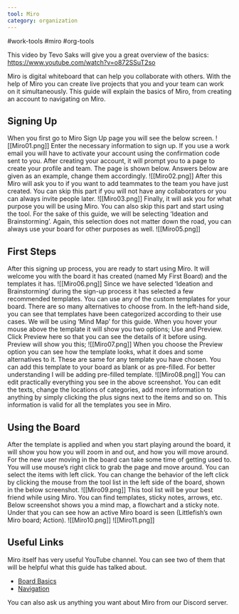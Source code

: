 ```yaml
---
tool: Miro
category: organization
---
```


#work-tools #miro #org-tools

This video by Tevo Saks will give you a great overview of the basics: https://www.youtube.com/watch?v=o872SSuT2so

Miro is digital whiteboard that can help you collaborate with others. With the help of Miro you can create live projects that you and your team can work on it simultaneously. This guide will explain the basics of Miro, from creating an account to navigating on Miro.
## Signing Up
When you first go to Miro Sign Up page you will see the below screen.
![[Miro01.png]]
Enter the necessary information to sign up. If you use a work email you will have to activate your account using the confirmation code sent to you. After creating your account, it will prompt you to a page to create your profile and team. The page is shown below. Answers below are given as an example, change them accordingly.
![[Miro02.png]]
After this Miro will ask you to if you want to add teammates to the team you have just created. You can skip this part if you will not have any collaborators or you can always invite people later.
![[Miro03.png]]
Finally, it will ask you for what purpose you will be using Miro. You can also skip this part and start using the tool. For the sake of this guide, we will be selecting ‘Ideation and Brainstorming’. Again, this selection does not matter down the road, you can always use your board for other purposes as well.
![[Miro05.png]]
## First Steps
After this signing up process, you are ready to start using Miro. It will welcome you with the board it has created (named My First Board) and the templates it has.
![[Miro06.png]]
Since we have selected ‘Ideation and Brainstorming’ during the sign-up process it has selected a few recommended templates. You can use any of the custom templates for your board. There are so many alternatives to choose from. In the left-hand side, you can see that templates have been categorized according to their use cases. We will be using ‘Mind Map’ for this guide. When you hover your mouse above the template it will show you two options; Use and Preview. Click Preview here so that you can see the details of it before using. Preview will show you this;
![[Miro07.png]]
When you choose the Preview option you can see how the template looks, what it does and some alternatives to it. These are same for any template you have chosen. You can add this template to your board as blank or as pre-filled. For better understanding I will be adding pre-filled template.
![[Miro08.png]]
You can edit practically everything you see in the above screenshot. You can edit the texts, change the locations of categories, add more information to anything by simply clicking the plus signs next to the items and so on. This information is valid for all the templates you see in Miro.
## Using the Board
After the template is applied and when you start playing around the board, it will show you how you will zoom in and out, and how you will move around. For the new user moving in the board can take some time of getting used to. You will use mouse’s right click to grab the page and move around. You can select the items with left click. You can change the behavior of the left click by clicking the mouse from the tool list in the left side of the board, shown in the below screenshot.
![[Miro09.png]]
This tool list will be your best friend while using Miro. You can find templates, sticky notes, arrows, etc. Below screenshot shows you a mind map, a flowchart and a sticky note. Under that you can see how an active Miro board is seen (Littlefish’s own Miro board; Action).
![[Miro10.png]]
![[Miro11.png]]
## Useful Links
Miro itself has very useful YouTube channel. You can see two of them that will be helpful what this guide has talked about.
+ [Board Basics]([https://www.youtube.com/watch?v=7L1-0DOGHDY](https://www.youtube.com/watch?v=7L1-0DOGHDY))
+ [Navigation]([https://www.youtube.com/watch?v=0olcwCD9-GM](https://www.youtube.com/watch?v=0olcwCD9-GM))

You can also ask us anything you want about Miro from our Discord server.

